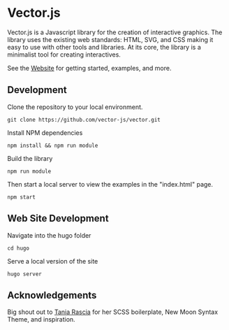 # Vector.js

Vector.js is a Javascript library for the creation of interactive graphics. The library uses the existing web standards: HTML, SVG, and CSS making it easy to use with other tools and libraries. At its core, the library is a minimalist tool for creating interactives.

See the [Website](https://vectorjs.org) for getting started, examples, and more.

## Development

Clone the repository to your local environment.

```
git clone https://github.com/vector-js/vector.git
```

Install NPM dependencies

```
npm install && npm run module
```

Build the library

```
npm run module
```

Then start a local server to view the examples in the "index.html" page.

```
npm start
```

## Web Site Development

Navigate into the hugo folder

```
cd hugo
```

Serve a local version of the site

```
hugo server
```

<!-- TODO: contribution details -->

## Acknowledgements

Big shout out to [Tania Rascia](https://github.com/taniarascia) for her SCSS boilerplate, New Moon Syntax Theme, and inspiration.
